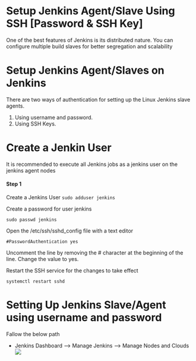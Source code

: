 # Setup Jenkins Agent/Slave Using SSH [Password & SSH Key]
One of the best features of Jenkins is its distributed nature. You can configure multiple build slaves for better segregation and scalability

# Setup Jenkins Agent/Slaves on Jenkins
There are two ways of authentication for setting up the Linux Jenkins slave agents.
1. Using username and password.
2. Using SSH Keys.

# Create a Jenkin User
It is recommended to execute all Jenkins jobs as a jenkins user on the jenkins agent nodes

#### Step 1
Create a Jenkins User
``` sudo adduser jenkins ```

Create a password for user jenkins

``` sudo passwd jenkins ```

Open the /etc/ssh/sshd_config file with a text editor

``` #PasswordAuthentication yes ```

Uncomment the line by removing the # character at the beginning of the line. Change the value to yes.

Restart the SSH service for the changes to take effect

``` systemctl restart sshd ```

# Setting Up Jenkins Slave/Agent using username and password

Fallow the below path 

* Jenkins Dashboard --> Manage Jenkins --> Manage Nodes and Clouds  
![](https://github.com/kandula-uday/Jenkins/blob/main/Slave%20node/mngnodesandclouds.png)

